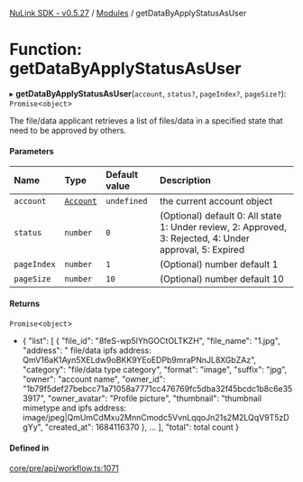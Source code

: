 [NuLink SDK - v0.5.27](../README.md) / [Modules](../modules.md) / getDataByApplyStatusAsUser

# Function: getDataByApplyStatusAsUser

▸ **getDataByApplyStatusAsUser**(`account`, `status?`, `pageIndex?`, `pageSize?`): `Promise`<`object`\>

The file/data applicant retrieves a list of files/data in a specified state that need to be approved by others.

#### Parameters

| Name | Type | Default value | Description |
| :------ | :------ | :------ | :------ |
| `account` | [`Account`](../classes/Account.md) | `undefined` | the current account object |
| `status` | `number` | `0` | (Optional) default 0: All state 1: Under review, 2: Approved, 3: Rejected, 4: Under approval, 5: Expired |
| `pageIndex` | `number` | `1` | (Optional) number default 1 |
| `pageSize` | `number` | `10` | (Optional) number default 10 |

#### Returns

`Promise`<`object`\>

- {
               "list": [
                 {
                   "file_id": "8feS-wp5lYhGOCtOLTKZH",
                   "file_name": "1.jpg",
                   "address": " file/data ipfs address: QmV16aK1Ayn5XELdw9oBKK9YEoEDPb9mraPNnJL8XGbZAz",
                   "category": "file/data type category",
                   "format": "image",
                   "suffix": "jpg",
                   "owner": "account name",
                   "owner_id": "1b79f5def27bebcc71a71058a7771cc476769fc5dba32f45bcdc1b8c6e353917",
                   "owner_avatar": "Profile picture",
                   "thumbnail": "thumbnail mimetype and ipfs address: image/jpeg|QmUmCdMxu2MnnCmodc5VvnLqqoJn21s2M2LQqV9T5zDgYy",
                   "created_at": 1684116370
                 },
                 ...
             ],
             "total": total count
           }

#### Defined in

[core/pre/api/workflow.ts:1071](https://github.com/NuLink-network/nulink-sdk/blob/caaf0a6/src/core/pre/api/workflow.ts#L1071)
